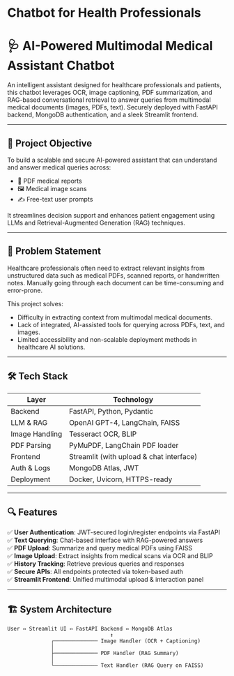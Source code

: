 # Chatbot for Health Professionals
# 🩺 AI-Powered Multimodal Medical Assistant Chatbot

An intelligent assistant designed for healthcare professionals and patients, this chatbot leverages OCR, image captioning, PDF summarization, and RAG-based conversational retrieval to answer queries from multimodal medical documents (images, PDFs, text). Securely deployed with FastAPI backend, MongoDB authentication, and a sleek Streamlit frontend.

---

## 🚀 Project Objective

To build a scalable and secure AI-powered assistant that can understand and answer medical queries across:
- 📄 PDF medical reports
- 🖼️ Medical image scans
- ✍️ Free-text user prompts

It streamlines decision support and enhances patient engagement using LLMs and Retrieval-Augmented Generation (RAG) techniques.

---

## 🧩 Problem Statement

Healthcare professionals often need to extract relevant insights from unstructured data such as medical PDFs, scanned reports, or handwritten notes. Manually going through each document can be time-consuming and error-prone.

This project solves:
- Difficulty in extracting context from multimodal medical documents.
- Lack of integrated, AI-assisted tools for querying across PDFs, text, and images.
- Limited accessibility and non-scalable deployment methods in healthcare AI solutions.

---

## 🛠️ Tech Stack

| Layer         | Technology                                  |
|---------------|---------------------------------------------|
| Backend       | FastAPI, Python, Pydantic                   |
| LLM & RAG     | OpenAI GPT-4, LangChain, FAISS              |
| Image Handling| Tesseract OCR, BLIP                         |
| PDF Parsing   | PyMuPDF, LangChain PDF loader               |
| Frontend      | Streamlit (with upload & chat interface)    |
| Auth & Logs   | MongoDB Atlas, JWT                          |
| Deployment    | Docker, Uvicorn, HTTPS-ready                |

---

## 🔍 Features

✅ **User Authentication**: JWT-secured login/register endpoints via FastAPI  
✅ **Text Querying**: Chat-based interface with RAG-powered answers  
✅ **PDF Upload**: Summarize and query medical PDFs using FAISS  
✅ **Image Upload**: Extract insights from medical scans via OCR and BLIP  
✅ **History Tracking**: Retrieve previous queries and responses  
✅ **Secure APIs**: All endpoints protected via token-based auth  
✅ **Streamlit Frontend**: Unified multimodal upload & interaction panel  

---

## 🏗️ System Architecture

```plaintext
User ↔ Streamlit UI ↔ FastAPI Backend ↔ MongoDB Atlas
                                 ↕
              ┌────────────── Image Handler (OCR + Captioning)
              │
              ├────────────── PDF Handler (RAG Summary)
              │
              └────────────── Text Handler (RAG Query on FAISS)
